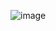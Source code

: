 ![image](https://github.com/rolando1803/Curso-Python-para-Principiantes-Fazt/assets/55965131/ebc2903c-7a61-40e8-b358-7a54f8071a87)
